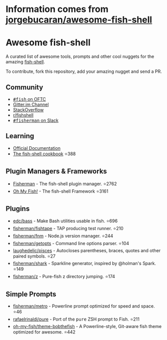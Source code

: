 # Information comes from [jorgebucaran/awesome-fish-shell](https://github.com/jorgebucaran/awesome-fish-shell)
# Awesome fish-shell

A curated list of awesome tools, prompts and other cool nuggets for the amazing [fish-shell](https://github.com/fish-shell/fish-shell).

To contribute, fork this repository, add your amazing nugget and send a PR.

## Community

* [<samp>#fish</samp> on OFTC](https://webchat.oftc.net/?channels=fish)
* [Gitter.im Channel](https://gitter.im/fish-shell/fish-shell)
* [StackOverflow](http://stackoverflow.com/questions/tagged/fish)
* [r/fishshell](https://www.reddit.com/r/fishshell/)
* [<samp>#fisherman</samp> on Slack](https://fisherman-wharf.herokuapp.com)

## Learning

* [Official Documentation](http://fishshell.com/docs/current/index.html)
* [The fish-shell cookbook](https://github.com/jorgebucaran/fish-shell-cookbook) :star:388

## Plugin Managers & Frameworks

* [Fisherman](https://github.com/fisherman/fisherman) - The fish-shell plugin manager. :star:2762
* [Oh My Fish!](https://github.com/oh-my-fish/oh-my-fish) - The fish-shell Framework :star:3161

## Plugins

* [edc/bass](https://github.com/edc/bass) - Make Bash utilities usable in fish. :star:696
* [fisherman/fishtape](https://github.com/fisherman/fishtape) - TAP producing test runner. :star:210
* [fisherman/fnm](https://github.com/fisherman/fnm) - Node.js version manager. :star:244
* [fisherman/getopts](https://github.com/fisherman/getopts) - Command line options parser. :star:104
* [laughedelic/pisces](https://github.com/laughedelic/pisces) - Autocloses parentheses, braces, quotes and other paired symbols. :star:27
* [fisherman/shark](https://github.com/fisherman/shark) - Sparkline generator, inspired by @holman's Spark. :star:149
* [fisherman/z](https://github.com/fisherman/z) - Pure-fish z directory jumping. :star:174

## Simple Prompts

* [fisherman/metro](https://github.com/fisherman/metro) - Powerline prompt optimized for speed and space. :star:46
* [rafaelrinaldi/pure](https://github.com/rafaelrinaldi/pure) - Port of the <samp>pure</samp> ZSH prompt to Fish. :star:211
* [oh-my-fish/theme-bobthefish](https://github.com/oh-my-fish/theme-bobthefish) - A Powerline-style, Git-aware fish theme optimized for awesome. :star:442

